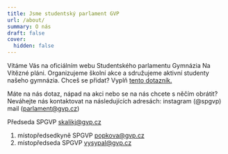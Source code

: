 ```yaml
---
title: Jsme studentský parlament GVP
url: /about/
summary: O nás
draft: false
cover:
  hidden: false
---
```

Vítáme Vás na oficiálním webu Studentského parlamentu Gymnázia Na Vítězné pláni. Organizujeme školní akce a sdružujeme aktivní studenty našeho gymnázia. Chceš se přidat? Vyplň [tento dotazník.](https://docs.google.com/forms/d/e/1FAIpQLSfCa43E-yUbYilWtOhj4AHo5EN6PrVPUhj7yAxwZNkYFKR7JA/viewform?usp=send_form)

Máte na nás dotaz, nápad na akci nebo se na nás chcete s něčím obrátit? Neváhejte nás kontaktovat na následujících adresách: 
instagram (@spgvp)
mail (parlament@gvp.cz) 

Předseda SPGVP 
skalikj@gvp.cz

1. místopředsedkyně SPGVP
   popkova@gvp.cz 
2. místopředseda SPGVP
   vysypal@gvp.cz